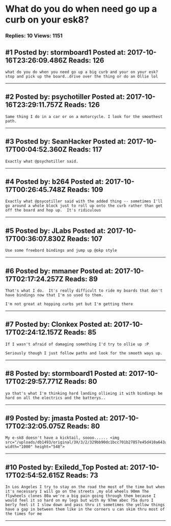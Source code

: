 # What do you do when need go up a curb on your esk8?

### Replies: 10 Views: 1151

## \#1 Posted by: stormboard1 Posted at: 2017-10-16T23:26:09.486Z Reads: 126

```
what do you do when you need go up a big curb and your on your esk? stop and pick up the board..drive over the thing or do an Ollie lol
```

---
## \#2 Posted by: psychotiller Posted at: 2017-10-16T23:29:11.757Z Reads: 126

```
Same thing I do in a car or on a motorcycle. I look for the smoothest path.
```

---
## \#3 Posted by: SeanHacker Posted at: 2017-10-17T00:04:52.360Z Reads: 117

```
Exactly what @psychotiller said.
```

---
## \#4 Posted by: b264 Posted at: 2017-10-17T00:26:45.748Z Reads: 109

```
Exactly what @psycotiller said with the added thing -- sometimes I'll go around a whole block just to roll up onto the curb rather than get off the board and hop up.  It's ridiculous
```

---
## \#5 Posted by: JLabs Posted at: 2017-10-17T00:36:07.830Z Reads: 107

```
Use some freebord bindings and jump up @okp style
```

---
## \#6 Posted by: mmaner Posted at: 2017-10-17T02:17:24.257Z Reads: 89

```
That's what I do.  It's really difficult to ride my boards that don't have bindings now that I'm so used to them.  

I'm not great at hopping curbs yet but I'm getting there
```

---
## \#7 Posted by: Clonkex Posted at: 2017-10-17T02:24:12.157Z Reads: 85

```
If I wasn't afraid of damaging something I'd try to ollie up :P

Seriously though I just follow paths and look for the smooth ways up.
```

---
## \#8 Posted by: stormboard1 Posted at: 2017-10-17T02:29:57.771Z Reads: 80

```
ya that's what I'm thinking hard landing ollieing it with bindings be hard on all the electrics and the batterys..
```

---
## \#9 Posted by: jmasta Posted at: 2017-10-17T02:32:05.075Z Reads: 80

```
My e-sk8 doesn't have a kicktail, soooo...... <img src="/uploads/db1493/original/3X/3/2/329bb90dc1bcc701b27857e45d410a643af47b1c.jpg" width="1000" height="548">
```

---
## \#10 Posted by: Exiledd_Top Posted at: 2017-10-17T02:54:52.615Z Reads: 73

```
In Los Angeles I try to stay on the road the most of the time but when it's necessary I will go on the streets ,my old wheels 90mm The flywheels clones 80a we're a big pain going through them because I would feel it so hard on my legs but with my 97mm abec 75a duro I berly feel it I slow down and pass thru it sometimes the yellow things have a gap in between them like in the corners u can skim thru most of the times for me
```

---
